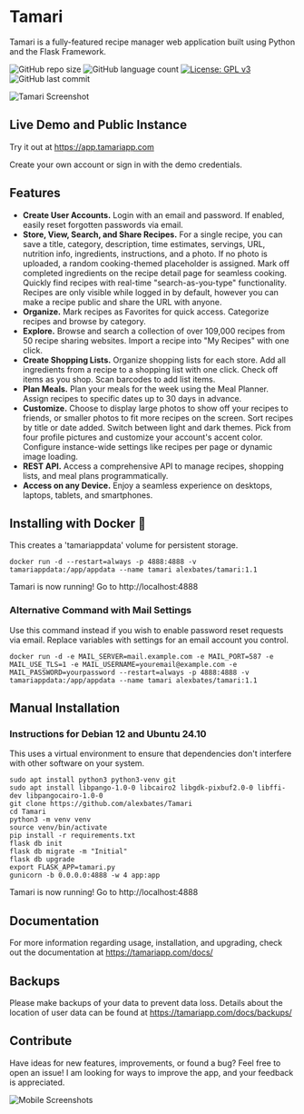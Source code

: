 # Tamari

Tamari is a fully-featured recipe manager web application built using Python and the Flask Framework. 

![GitHub repo size](https://img.shields.io/github/repo-size/alexbates/Tamari?style=plastic)
![GitHub language count](https://img.shields.io/github/languages/count/alexbates/Tamari?style=plastic)
[![License: GPL v3](https://img.shields.io/badge/License-GPLv3-blue.svg)](https://www.gnu.org/licenses/gpl-3.0) 
![GitHub last commit](https://img.shields.io/github/last-commit/alexbates/Tamari?color=red&style=plastic)

![Tamari Screenshot](https://tamariapp.com/images/mockup-tamari-desktop-smartphone.png)

## Live Demo and Public Instance

Try it out at https://app.tamariapp.com

Create your own account or sign in with the demo credentials.

## Features
- **Create User Accounts.** Login with an email and password. If enabled, easily reset forgotten passwords via email.
- **Store, View, Search, and Share Recipes.** For a single recipe, you can save a title, category, description, time estimates, servings, URL, nutrition info, ingredients, instructions, and a photo. If no photo is uploaded, a random cooking-themed placeholder is assigned. Mark off completed ingredients on the recipe detail page for seamless cooking. Quickly find recipes with real-time "search-as-you-type" functionality. Recipes are only visible while logged in by default, however you can make a recipe public and share the URL with anyone.
- **Organize.** Mark recipes as Favorites for quick access. Categorize recipes and browse by category.
- **Explore.** Browse and search a collection of over 109,000 recipes from 50 recipe sharing websites. Import a recipe into "My Recipes" with one click.
- **Create Shopping Lists.** Organize shopping lists for each store. Add all ingredients from a recipe to a shopping list with one click. Check off items as you shop. Scan barcodes to add list items.
- **Plan Meals.** Plan your meals for the week using the Meal Planner. Assign recipes to specific dates up to 30 days in advance.
- **Customize.** Choose to display large photos to show off your recipes to friends, or smaller photos to fit more recipes on the screen. Sort recipes by title or date added. Switch between light and dark themes. Pick from four profile pictures and customize your account's accent color. Configure instance-wide settings like recipes per page or dynamic image loading.
- **REST API.** Access a comprehensive API to manage recipes, shopping lists, and meal plans programmatically.
- **Access on any Device.** Enjoy a seamless experience on desktops, laptops, tablets, and smartphones.

## Installing with Docker 🐳
This creates a 'tamariappdata' volume for persistent storage.
```
docker run -d --restart=always -p 4888:4888 -v tamariappdata:/app/appdata --name tamari alexbates/tamari:1.1
```
Tamari is now running! Go to http://localhost:4888

### Alternative Command with Mail Settings
Use this command instead if you wish to enable password reset requests via email. Replace variables with settings for an email account you control.
```
docker run -d -e MAIL_SERVER=mail.example.com -e MAIL_PORT=587 -e MAIL_USE_TLS=1 -e MAIL_USERNAME=youremail@example.com -e MAIL_PASSWORD=yourpassword --restart=always -p 4888:4888 -v tamariappdata:/app/appdata --name tamari alexbates/tamari:1.1
```

## Manual Installation

### Instructions for Debian 12 and Ubuntu 24.10
This uses a virtual environment to ensure that dependencies don't interfere with other software on your system.
```
sudo apt install python3 python3-venv git
sudo apt install libpango-1.0-0 libcairo2 libgdk-pixbuf2.0-0 libffi-dev libpangocairo-1.0-0
git clone https://github.com/alexbates/Tamari
cd Tamari
python3 -m venv venv
source venv/bin/activate
pip install -r requirements.txt
flask db init
flask db migrate -m "Initial"
flask db upgrade
export FLASK_APP=tamari.py
gunicorn -b 0.0.0.0:4888 -w 4 app:app
```
Tamari is now running! Go to http://localhost:4888

## Documentation
For more information regarding usage, installation, and upgrading, check out the documentation at https://tamariapp.com/docs/

## Backups
Please make backups of your data to prevent data loss. Details about the location of user data can be found at https://tamariapp.com/docs/backups/

## Contribute
Have ideas for new features, improvements, or found a bug? Feel free to open an issue! I am looking for ways to improve the app, and your feedback is appreciated.

![Mobile Screenshots](https://tamariapp.com/images/mobile-screenshots.png)